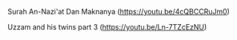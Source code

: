 
  Surah An-Nazi'at Dan Maknanya (https://youtu.be/4cQBCCRuJm0)



  Uzzam and his twins part 3 (https://youtu.be/Ln-7TZcEzNU)
